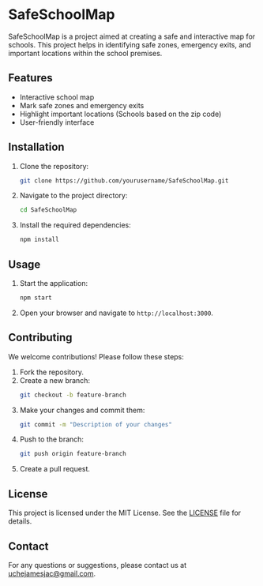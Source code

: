# SafeSchoolMap

SafeSchoolMap is a project aimed at creating a safe and interactive map for schools. This project helps in identifying safe zones, emergency exits, and important locations within the school premises.

## Features

- Interactive school map
- Mark safe zones and emergency exits
- Highlight important locations (Schools based on the zip code)
- User-friendly interface

## Installation

1. Clone the repository:
    ```bash
    git clone https://github.com/yourusername/SafeSchoolMap.git
    ```
2. Navigate to the project directory:
    ```bash
    cd SafeSchoolMap
    ```
3. Install the required dependencies:
    ```bash
    npm install
    ```

## Usage

1. Start the application:
    ```bash
    npm start
    ```
2. Open your browser and navigate to `http://localhost:3000`.

## Contributing

We welcome contributions! Please follow these steps:

1. Fork the repository.
2. Create a new branch:
    ```bash
    git checkout -b feature-branch
    ```
3. Make your changes and commit them:
    ```bash
    git commit -m "Description of your changes"
    ```
4. Push to the branch:
    ```bash
    git push origin feature-branch
    ```
5. Create a pull request.

## License

This project is licensed under the MIT License. See the [LICENSE](LICENSE) file for details.

## Contact

For any questions or suggestions, please contact us at [uchejamesjac@gmail.com](mailto:uchejamesjac@gmail.com).
